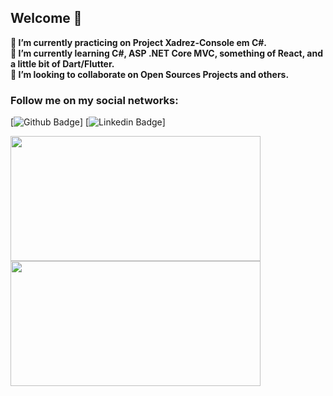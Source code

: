 ## Welcome 👋

**🔭 I’m currently practicing on Project Xadrez-Console em C#.**\
**🌱 I’m currently learning C#, ASP .NET Core MVC, something of React, and a little bit of Dart/Flutter.**\
**👯 I’m looking to collaborate on Open Sources Projects and others.**

### Follow me on my social networks:

[![Github Badge](https://img.shields.io/badge/-Github-000?style=flat-square&logo=Github&logoColor=white&link=https://github.com/thiagosouza17)]
[![Linkedin Badge](https://img.shields.io/badge/-LinkedIn-blue?style=flat-square&logo=Linkedin&logoColor=white&link=https://www.linkedin.com/in/thiago-dos-santos-souza-b4183553/)]

<div>
    <a href="https://github.com/thiagosouza17?tab=repositories">
      <img align="left" src="https://github-readme-stats.vercel.app/api/top-langs/?username=thiagosouza17&layout=compact" width="400" height="200"/>
    </a>
    <a href="https://github.com/thiagosouza17?tab=repositories">
      <img align="left" src="https://github-readme-stats.vercel.app/api?username=thiagosouza17&,issues&show_icons=true" width="400" height="200"/>
    </a>
</div>

<!--
<center>
<table>
  <tr>
      <td><img width="400px" align="left" src="https://github-readme-stats.vercel.app/api/top-langs/?username=thiagosouza17&hide=html&layout=compact&theme=cobalt" /></td>
      <td><img width="400px" align="left" src="https://github-readme-stats.vercel.app/api?username=thiagosouza17&theme=cobalt" /></td>
  </tr>  
    <tr>
      /td>
  </tr>  
</table>
</center>
-->
